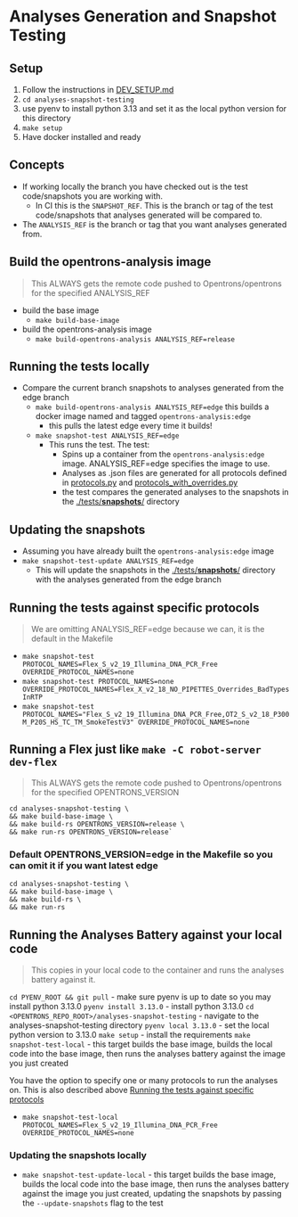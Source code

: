# Analyses Generation and Snapshot Testing

## Setup

1. Follow the instructions in [DEV_SETUP.md](../DEV_SETUP.md)
1. `cd analyses-snapshot-testing`
1. use pyenv to install python 3.13 and set it as the local python version for this directory
1. `make setup`
1. Have docker installed and ready

## Concepts

- If working locally the branch you have checked out is the test code/snapshots you are working with.
  - In CI this is the `SNAPSHOT_REF`. This is the branch or tag of the test code/snapshots that analyses generated will be compared to.
- The `ANALYSIS_REF` is the branch or tag that you want analyses generated from.

## Build the opentrons-analysis image

> This ALWAYS gets the remote code pushed to Opentrons/opentrons for the specified ANALYSIS_REF

- build the base image
  - `make build-base-image`
- build the opentrons-analysis image
  - `make build-opentrons-analysis ANALYSIS_REF=release`

## Running the tests locally

- Compare the current branch snapshots to analyses generated from the edge branch
  - `make build-opentrons-analysis ANALYSIS_REF=edge` this builds a docker image named and tagged `opentrons-analysis:edge`
    - this pulls the latest edge every time it builds!
  - `make snapshot-test ANALYSIS_REF=edge`
    - This runs the test. The test:
      - Spins up a container from the `opentrons-analysis:edge` image. ANALYSIS_REF=edge specifies the image to use.
      - Analyses as .json files are generated for all protocols defined in [protocols.py](./automation/data/protocols.py) and [protocols_with_overrides.py](./automation/data/protocols_with_overrides.py)
      - the test compares the generated analyses to the snapshots in the [./tests/**snapshots**/](./tests/__snapshots__/) directory

## Updating the snapshots

- Assuming you have already built the `opentrons-analysis:edge` image
- `make snapshot-test-update ANALYSIS_REF=edge`
  - This will update the snapshots in the [./tests/**snapshots**/](./tests/__snapshots__/) directory with the analyses generated from the edge branch

## Running the tests against specific protocols

> We are omitting ANALYSIS_REF=edge because we can, it is the default in the Makefile

- `make snapshot-test PROTOCOL_NAMES=Flex_S_v2_19_Illumina_DNA_PCR_Free OVERRIDE_PROTOCOL_NAMES=none`
- `make snapshot-test PROTOCOL_NAMES=none OVERRIDE_PROTOCOL_NAMES=Flex_X_v2_18_NO_PIPETTES_Overrides_BadTypesInRTP`
- `make snapshot-test PROTOCOL_NAMES="Flex_S_v2_19_Illumina_DNA_PCR_Free,OT2_S_v2_18_P300M_P20S_HS_TC_TM_SmokeTestV3" OVERRIDE_PROTOCOL_NAMES=none`

## Running a Flex just like `make -C robot-server dev-flex`

> This ALWAYS gets the remote code pushed to Opentrons/opentrons for the specified OPENTRONS_VERSION

```shell
cd analyses-snapshot-testing \
&& make build-base-image \
&& make build-rs OPENTRONS_VERSION=release \
&& make run-rs OPENTRONS_VERSION=release`
```

### Default OPENTRONS_VERSION=edge in the Makefile so you can omit it if you want latest edge

```shell
cd analyses-snapshot-testing \
&& make build-base-image \
&& make build-rs \
&& make run-rs
```

## Running the Analyses Battery against your local code

> This copies in your local code to the container and runs the analyses battery against it.

`cd PYENV_ROOT && git pull` - make sure pyenv is up to date so you may install python 3.13.0
`pyenv install 3.13.0` - install python 3.13.0
`cd <OPENTRONS_REPO_ROOT>/analyses-snapshot-testing` - navigate to the analyses-snapshot-testing directory
`pyenv local 3.13.0` - set the local python version to 3.13.0
`make setup` - install the requirements
`make snapshot-test-local` - this target builds the base image, builds the local code into the base image, then runs the analyses battery against the image you just created

You have the option to specify one or many protocols to run the analyses on. This is also described above [Running the tests against specific protocols](#running-the-tests-against-specific-protocols)

- `make snapshot-test-local PROTOCOL_NAMES=Flex_S_v2_19_Illumina_DNA_PCR_Free OVERRIDE_PROTOCOL_NAMES=none`

### Updating the snapshots locally

- `make snapshot-test-update-local` - this target builds the base image, builds the local code into the base image, then runs the analyses battery against the image you just created, updating the snapshots by passing the `--update-snapshots` flag to the test

